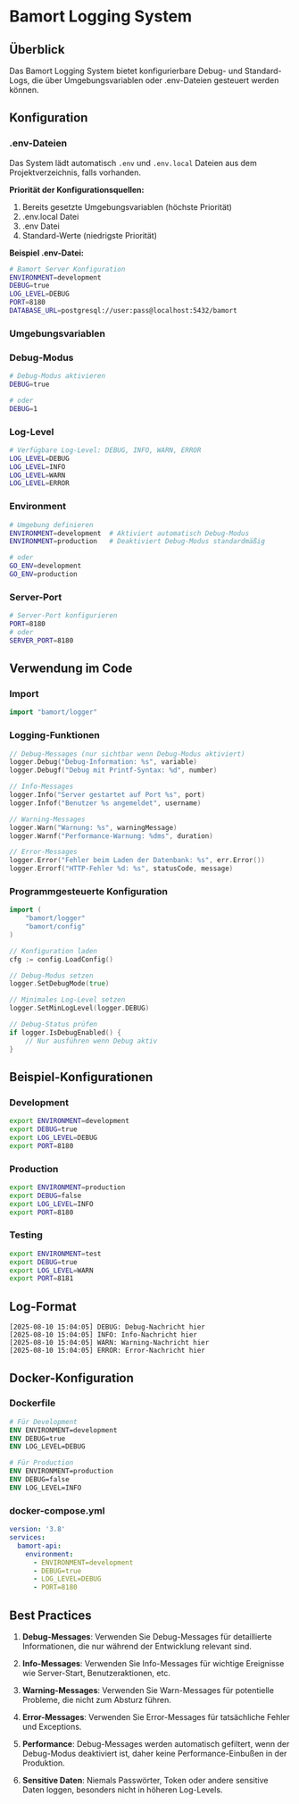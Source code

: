 # Bamort Logging System

## Überblick

Das Bamort Logging System bietet konfigurierbare Debug- und Standard-Logs, die über Umgebungsvariablen oder .env-Dateien gesteuert werden können.

## Konfiguration

### .env-Dateien

Das System lädt automatisch `.env` und `.env.local` Dateien aus dem Projektverzeichnis, falls vorhanden.

**Priorität der Konfigurationsquellen:**
1. Bereits gesetzte Umgebungsvariablen (höchste Priorität)
2. .env.local Datei
3. .env Datei
4. Standard-Werte (niedrigste Priorität)

**Beispiel .env-Datei:**
```bash
# Bamort Server Konfiguration
ENVIRONMENT=development
DEBUG=true
LOG_LEVEL=DEBUG
PORT=8180
DATABASE_URL=postgresql://user:pass@localhost:5432/bamort
```

### Umgebungsvariablen

### Debug-Modus
```bash
# Debug-Modus aktivieren
DEBUG=true

# oder
DEBUG=1
```

### Log-Level
```bash
# Verfügbare Log-Level: DEBUG, INFO, WARN, ERROR
LOG_LEVEL=DEBUG
LOG_LEVEL=INFO
LOG_LEVEL=WARN
LOG_LEVEL=ERROR
```

### Environment
```bash
# Umgebung definieren
ENVIRONMENT=development  # Aktiviert automatisch Debug-Modus
ENVIRONMENT=production   # Deaktiviert Debug-Modus standardmäßig

# oder
GO_ENV=development
GO_ENV=production
```

### Server-Port
```bash
# Server-Port konfigurieren
PORT=8180
# oder
SERVER_PORT=8180
```

## Verwendung im Code

### Import
```go
import "bamort/logger"
```

### Logging-Funktionen
```go
// Debug-Messages (nur sichtbar wenn Debug-Modus aktiviert)
logger.Debug("Debug-Information: %s", variable)
logger.Debugf("Debug mit Printf-Syntax: %d", number)

// Info-Messages
logger.Info("Server gestartet auf Port %s", port)
logger.Infof("Benutzer %s angemeldet", username)

// Warning-Messages
logger.Warn("Warnung: %s", warningMessage)
logger.Warnf("Performance-Warnung: %dms", duration)

// Error-Messages
logger.Error("Fehler beim Laden der Datenbank: %s", err.Error())
logger.Errorf("HTTP-Fehler %d: %s", statusCode, message)
```

### Programmgesteuerte Konfiguration
```go
import (
    "bamort/logger"
    "bamort/config"
)

// Konfiguration laden
cfg := config.LoadConfig()

// Debug-Modus setzen
logger.SetDebugMode(true)

// Minimales Log-Level setzen
logger.SetMinLogLevel(logger.DEBUG)

// Debug-Status prüfen
if logger.IsDebugEnabled() {
    // Nur ausführen wenn Debug aktiv
}
```

## Beispiel-Konfigurationen

### Development
```bash
export ENVIRONMENT=development
export DEBUG=true
export LOG_LEVEL=DEBUG
export PORT=8180
```

### Production
```bash
export ENVIRONMENT=production
export DEBUG=false
export LOG_LEVEL=INFO
export PORT=8180
```

### Testing
```bash
export ENVIRONMENT=test
export DEBUG=true
export LOG_LEVEL=WARN
export PORT=8181
```

## Log-Format

```
[2025-08-10 15:04:05] DEBUG: Debug-Nachricht hier
[2025-08-10 15:04:05] INFO: Info-Nachricht hier
[2025-08-10 15:04:05] WARN: Warning-Nachricht hier
[2025-08-10 15:04:05] ERROR: Error-Nachricht hier
```

## Docker-Konfiguration

### Dockerfile
```dockerfile
# Für Development
ENV ENVIRONMENT=development
ENV DEBUG=true
ENV LOG_LEVEL=DEBUG

# Für Production
ENV ENVIRONMENT=production
ENV DEBUG=false
ENV LOG_LEVEL=INFO
```

### docker-compose.yml
```yaml
version: '3.8'
services:
  bamort-api:
    environment:
      - ENVIRONMENT=development
      - DEBUG=true
      - LOG_LEVEL=DEBUG
      - PORT=8180
```

## Best Practices

1. **Debug-Messages**: Verwenden Sie Debug-Messages für detaillierte Informationen, die nur während der Entwicklung relevant sind.

2. **Info-Messages**: Verwenden Sie Info-Messages für wichtige Ereignisse wie Server-Start, Benutzeraktionen, etc.

3. **Warning-Messages**: Verwenden Sie Warn-Messages für potentielle Probleme, die nicht zum Absturz führen.

4. **Error-Messages**: Verwenden Sie Error-Messages für tatsächliche Fehler und Exceptions.

5. **Performance**: Debug-Messages werden automatisch gefiltert, wenn der Debug-Modus deaktiviert ist, daher keine Performance-Einbußen in der Produktion.

6. **Sensitive Daten**: Niemals Passwörter, Token oder andere sensitive Daten loggen, besonders nicht in höheren Log-Levels.
